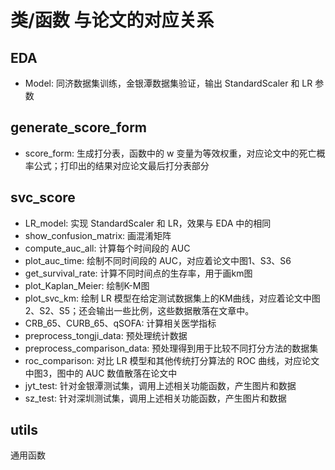 # 类/函数 与论文的对应关系
## EDA
- Model: 同济数据集训练，金银潭数据集验证，输出 StandardScaler 和 LR 参数

## generate_score_form
- score_form: 生成打分表，函数中的 w 变量为等效权重，对应论文中的死亡概率公式；打印出的结果对应论文最后打分表部分

## svc_score
- LR_model: 实现 StandardScaler 和 LR，效果与 EDA 中的相同
- show_confusion_matrix: 画混淆矩阵
- compute_auc_all: 计算每个时间段的 AUC
- plot_auc_time: 绘制不同时间段的 AUC，对应着论文中图1、S3、S6
- get_survival_rate: 计算不同时间点的生存率，用于画km图
- plot_Kaplan_Meier: 绘制K-M图
- plot_svc_km: 绘制 LR 模型在给定测试数据集上的KM曲线，对应着论文中图2、S2、S5；还会输出一些比例，这些数据散落在文章中。
- CRB_65、CURB_65、qSOFA: 计算相关医学指标
- preprocess_tongji_data: 预处理统计数据
- preprocess_comparison_data: 预处理得到用于比较不同打分方法的数据集
- roc_comparison: 对比 LR 模型和其他传统打分算法的 ROC 曲线，对应论文中图3，图中的 AUC 数值散落在论文中
- jyt_test: 针对金银潭测试集，调用上述相关功能函数，产生图片和数据
- sz_test: 针对深圳测试集，调用上述相关功能函数，产生图片和数据

## utils
通用函数